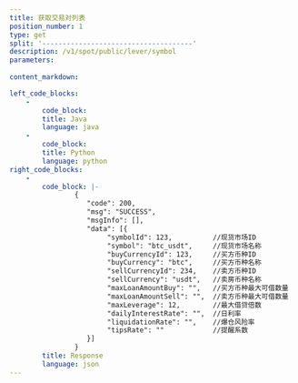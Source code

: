 ```yaml
---
title: 获取交易对列表
position_number: 1
type: get
split: '-------------------------------------'
description: /v1/spot/public/lever/symbol
parameters:
    
content_markdown: 

left_code_blocks:
    -
        code_block:
        title: Java
        language: java
    -
        code_block:
        title: Python
        language: python
right_code_blocks:
    -
        code_block: |-
                {
                   "code": 200,
                   "msg": "SUCCESS",
                   "msgInfo": [],
                   "data": [{
                        "symbolId": 123,          //现货市场ID
                        "symbol": "btc_usdt",     //现货市场名称
                        "buyCurrencyId": 123,     //买方币种ID
                        "buyCurrency": "btc",     //买方币种名称
                        "sellCurrencyId": 234,    //卖方币种ID
                        "sellCurrency": "usdt",   //卖房币种名称
                        "maxLoanAmountBuy": "",   //买方币种最大可借数量
                        "maxLoanAmountSell": "",  //卖方币种最大可借数量
                        "maxLeverage": 12,        //最大借贷倍数
                        "dailyInterestRate": "",  //日利率
                        "liquidationRate": "",    //爆仓风险率
                        "tipsRate": ""            //提醒系数
                   }]
                }           
        title: Response
        language: json
---
```

